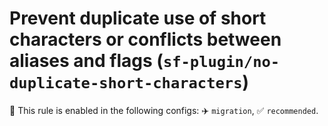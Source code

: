 # Prevent duplicate use of short characters or conflicts between aliases and flags (`sf-plugin/no-duplicate-short-characters`)

💼 This rule is enabled in the following configs: ✈️ `migration`, ✅ `recommended`.

<!-- end auto-generated rule header -->
